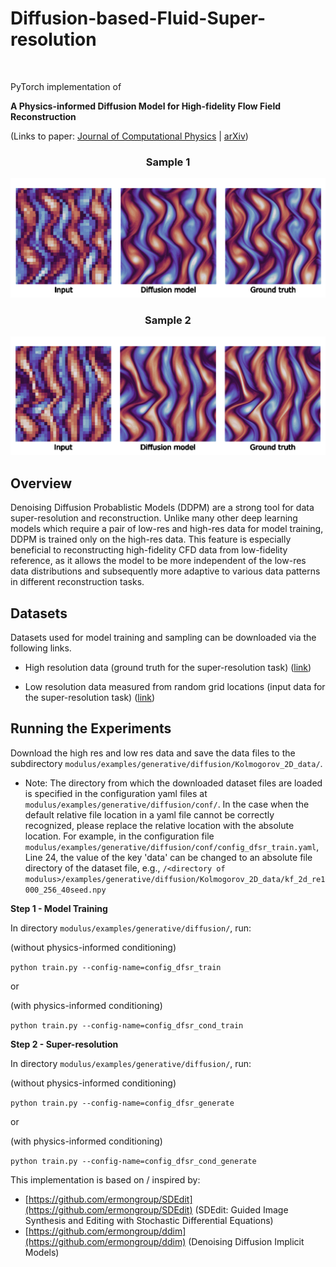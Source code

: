 <!-- markdownlint-disable -->

# Diffusion-based-Fluid-Super-resolution
<br>

PyTorch implementation of 

**A Physics-informed Diffusion Model for High-fidelity Flow Field Reconstruction** 

(Links to paper: <a href="https://www.sciencedirect.com/science/article/pii/S0021999123000670">Journal of Computational Physics</a> | <a href="https://arxiv.org/abs/2211.14680">arXiv</a>)

<div style style=”line-height: 25%” align="center">
<h3>Sample 1</h3>
<img src="https://github.com/BaratiLab/Diffusion-based-Fluid-Super-resolution/blob/main_v1/images/reconstruction_sample_01.gif">
<h3>Sample 2</h3>
<img src="https://github.com/BaratiLab/Diffusion-based-Fluid-Super-resolution/blob/main_v1/images/reconstruction_sample_02.gif">
</div>

## Overview
Denoising Diffusion Probablistic Models (DDPM) are a strong tool for data super-resolution and reconstruction. Unlike many other deep learning models which require a pair of low-res and high-res data for model training, DDPM is trained only on the high-res data. This feature is especially beneficial to reconstructing high-fidelity CFD data from low-fidelity reference, as it allows the model to be more independent of the low-res data distributions and subsequently more adaptive to various data patterns in different reconstruction tasks.

## Datasets
Datasets used for model training and sampling can be downloaded via the following links.

- High resolution data (ground truth for the super-resolution task) (<a href="https://figshare.com/ndownloader/files/39181919">link</a>)

- Low resolution data measured from random grid locations (input data for the super-resolution task) (<a href="https://figshare.com/ndownloader/files/39214622">link</a>)


## Running the Experiments
Download the high res and low res data and save the data files to the subdirectory ``modulus/examples/generative/diffusion/Kolmogorov_2D_data/``.

- Note: The directory from which the downloaded dataset files are loaded is specified in the configuration yaml files at ``modulus/examples/generative/diffusion/conf/``. In the case when the default relative file location in a yaml file cannot be correctly recognized, please replace the relative location with the absolute location. For example, in the configuration file `modulus/examples/generative/diffusion/conf/config_dfsr_train.yaml`, Line 24, the value of the key 'data' can be changed to an absolute file directory of the dataset file, e.g., ``/<directory of modulus>/examples/generative/diffusion/Kolmogorov_2D_data/kf_2d_re1000_256_40seed.npy``

<b>Step 1 - Model Training</b>

In directory ``modulus/examples/generative/diffusion/``, run:

(without physics-informed conditioning)

``
python train.py --config-name=config_dfsr_train
``

or 

(with physics-informed conditioning)

``
python train.py --config-name=config_dfsr_cond_train
``

<b>Step 2 - Super-resolution</b>

In directory ``modulus/examples/generative/diffusion/``, run:

(without physics-informed conditioning)

``
python train.py --config-name=config_dfsr_generate
``

or 

(with physics-informed conditioning)

``
python train.py --config-name=config_dfsr_cond_generate
``

This implementation is based on / inspired by:

- [https://github.com/ermongroup/SDEdit](https://github.com/ermongroup/SDEdit) (SDEdit: Guided Image Synthesis and Editing with Stochastic Differential Equations)
- [https://github.com/ermongroup/ddim](https://github.com/ermongroup/ddim) (Denoising Diffusion Implicit Models)

